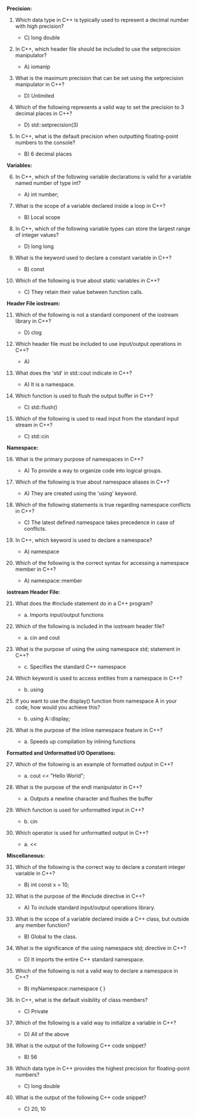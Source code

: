 **Precision:**

1. Which data type in C++ is typically used to represent a decimal number with high precision?
   - C) long double

2. In C++, which header file should be included to use the setprecision manipulator?
   - A) iomanip

3. What is the maximum precision that can be set using the setprecision manipulator in C++?
   - D) Unlimited

4. Which of the following represents a valid way to set the precision to 3 decimal places in C++?
   - D) std::setprecision(3)

5. In C++, what is the default precision when outputting floating-point numbers to the console?
   - B) 6 decimal places

**Variables:**

6. In C++, which of the following variable declarations is valid for a variable named number of type int?
   - A) int number;

7. What is the scope of a variable declared inside a loop in C++?
   - B) Local scope

8. In C++, which of the following variable types can store the largest range of integer values?
   - D) long long

9. What is the keyword used to declare a constant variable in C++?
   - B) const

10. Which of the following is true about static variables in C++?
    - C) They retain their value between function calls.

**Header File iostream:**

11. Which of the following is not a standard component of the iostream library in C++?
    - D) clog

12. Which header file must be included to use input/output operations in C++?
    - A) <iostream>

13. What does the 'std' in std::cout indicate in C++?
    - A) It is a namespace.

14. Which function is used to flush the output buffer in C++?
    - C) std::flush()

15. Which of the following is used to read input from the standard input stream in C++?
    - C) std::cin

**Namespace:**

16. What is the primary purpose of namespaces in C++?
    - A) To provide a way to organize code into logical groups.

17. Which of the following is true about namespace aliases in C++?
    - A) They are created using the 'using' keyword.

18. Which of the following statements is true regarding namespace conflicts in C++?
    - C) The latest defined namespace takes precedence in case of conflicts.

19. In C++, which keyword is used to declare a namespace?
    - A) namespace

20. Which of the following is the correct syntax for accessing a namespace member in C++?
    - A) namespace::member

**iostream Header File:**

21. What does the #include <iostream> statement do in a C++ program?
    - a. Imports input/output functions

22. Which of the following is included in the iostream header file?
    - a. cin and cout

23. What is the purpose of using the using namespace std; statement in C++?
    - c. Specifies the standard C++ namespace

24. Which keyword is used to access entities from a namespace in C++?
    - b. using

25. If you want to use the display() function from namespace A in your code, how would you achieve this?
    - b. using A::display;

26. What is the purpose of the inline namespace feature in C++?
    - a. Speeds up compilation by inlining functions

**Formatted and Unformatted I/O Operations:**

27. Which of the following is an example of formatted output in C++?
    - a. cout << "Hello World";

28. What is the purpose of the endl manipulator in C++?
    - a. Outputs a newline character and flushes the buffer

29. Which function is used for unformatted input in C++?
    - b. cin

30. Which operator is used for unformatted output in C++?
    - a. <<

**Miscellaneous:**

31. Which of the following is the correct way to declare a constant integer variable in C++?
    - B) int const x = 10;

32. What is the purpose of the #include <iostream> directive in C++?
    - A) To include standard input/output operations library.

33. What is the scope of a variable declared inside a C++ class, but outside any member function?
    - B) Global to the class.

34. What is the significance of the using namespace std; directive in C++?
    - D) It imports the entire C++ standard namespace.

35. Which of the following is not a valid way to declare a namespace in C++?
    - B) myNamespace::namespace { }

36. In C++, what is the default visibility of class members?
    - C) Private

37. Which of the following is a valid way to initialize a variable in C++?
    - D) All of the above

38. What is the output of the following C++ code snippet?
    - B) 56

39. Which data type in C++ provides the highest precision for floating-point numbers?
    - C) long double

40. What is the output of the following C++ code snippet?
    - C) 20, 10